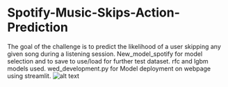 # Spotify-Music-Skips-Action-Prediction
The goal of the challenge is to predict the likelihood of a user skipping any given song during a listening session.
New_model_spotify for model selection and to save to use/load for further test dataset. rfc and lgbm models used.
wed_development.py for Model deployment on webpage using streamlit.
![alt text](https://github.com/Nikhildhabu/Spotify-Music-Skips-Action-Prediction/blob/capture.jpg?raw=true)


